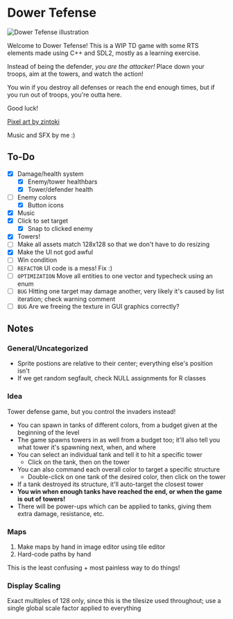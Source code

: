 # Dower Tefense

![Dower Tefense illustration](.github/gameplay.gif)

Welcome to Dower Tefense! This is a WIP TD game with some RTS elements made using C++ and SDL2, mostly as a learning exercise.

Instead of being the defender, *you are the attacker!* Place down your troops, aim at the towers, and watch the action!

You win if you destroy all defenses or reach the end enough times, but if you run out of troops, you're outta here.

Good luck!

[Pixel art by zintoki](https://zintoki.itch.io/ground-shaker)

Music and SFX by me :)

## To-Do

- [X] Damage/health system
    - [x] Enemy/tower healthbars
    - [x] Tower/defender health
- [ ] Enemy colors
    - [x] Button icons
- [x] Music
- [x] Click to set target
    - [x] Snap to clicked enemy
- [x] Towers!
- [ ] Make all assets match 128x128 so that we don't have to do resizing
- [x] Make the UI not god awful
- [ ] Win condition
- [ ] `REFACTOR` UI code is a mess! Fix :)
- [ ] `OPTIMIZATION` Move all entities to one vector and typecheck using an enum
- [ ] `BUG` Hitting one target may damage another, very likely it's caused by list iteration; check warning comment
- [ ] `BUG` Are we freeing the texture in GUI graphics correctly? 

## Notes

### General/Uncategorized
- Sprite postions are relative to their center; everything else's position isn't
- If we get random segfault, check NULL assignments for R classes

### Idea 
Tower defense game, but you control the invaders instead!

- You can spawn in tanks of different colors, from a budget given at the beginning of the level
- The game spawns towers in as well from a budget too; it'll also tell you what tower it's spawning next, when, and where
- You can select an individual tank and tell it to hit a specific tower 
    - Click on the tank, then on the tower 
- You can also command each overall color to target a specific structure
    - Double-click on one tank of the desired color, then click on the tower
- If a tank destroyed its structure, it'll auto-target the closest tower
- **You win when enough tanks have reached the end, or when the game is out of towers!**
- There will be power-ups which can be applied to tanks, giving them extra damage, resistance, etc.

### Maps
1. Make maps by hand in image editor using tile editor
2. Hard-code paths by hand

This is the least confusing + most painless way to do things!

### Display Scaling
Exact multiples of 128 only, since this is the tilesize used throughout; use a single global scale factor applied to everything

